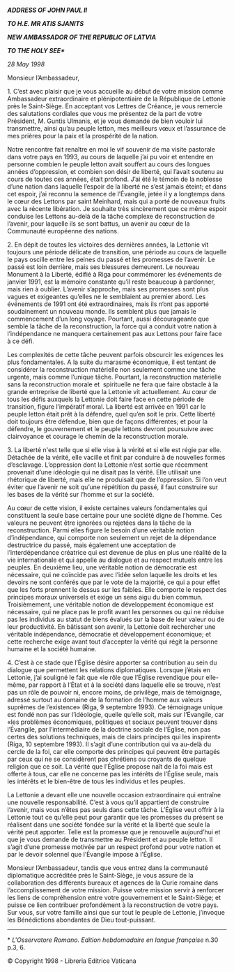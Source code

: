 ***ADDRESS OF JOHN PAUL II***

***TO H.E. MR ATIS SJANITS***

***NEW AMBASSADOR OF THE REPUBLIC OF LATVIA***

***TO THE HOLY SEE\****

*28 May 1998*

Monsieur l’Ambassadeur,

1\. C’est avec plaisir que je vous accueille au début de votre mission comme Ambassadeur extraordinaire et plénipotentiaire de la République de Lettonie près le Saint-Siège. En acceptant vos Lettres de Créance, je vous remercie des salutations cordiales que vous me présentez de la part de votre Président, M. Guntis Ulmanis, et je vous demande de bien vouloir lui transmettre, ainsi qu’au peuple letton, mes meilleurs vœux et l’assurance de mes prières pour la paix et la prospérité de la nation.

Notre rencontre fait renaître en moi le vif souvenir de ma visite pastorale dans votre pays en 1993, au cours de laquelle j’ai pu voir et entendre en personne combien le peuple letton avait souffert au cours des longues années d’oppression, et combien son désir de liberté, qui l’avait soutenu au cours de toutes ces années, était profond. J’ai été le témoin de la noblesse d’une nation dans laquelle l’espoir de la liberté ne s’est jamais éteint; et dans cet espoir, j’ai reconnu la semence de l’Évangile, jetée il y a longtemps dans le cœur des Lettons par saint Meinhard, mais qui a porté de nouveaux fruits avec la récente libération. Je souhaite très sincèrement que ce même espoir conduise les Lettons au-delà de la tâche complexe de reconstruction de l’avenir, pour laquelle ils se sont battus, un avenir au cœur de la Communauté européenne des nations.

2\. En dépit de toutes les victoires des dernières années, la Lettonie vit toujours une période délicate de transition, une période au cours de laquelle le pays oscille entre les peines du passé et les promesses de l’avenir. Le passé est loin derrière, mais ses blessures demeurent. Le nouveau Monument à la Liberté, édifié à Riga pour commémorer les événements de janvier 1991, est la mémoire constante qu’il reste beaucoup à pardonner, mais rien à oublier. L’avenir s’approche, mais ses promesses sont plus vagues et exigeantes qu’elles ne le semblaient au premier abord. Les événements de 1991 ont été extraordinaires, mais ils n‘ont pas apporté soudainement un nouveau monde. Ils semblent plus que jamais le commencement d’un long voyage. Pourtant, aussi décourageante que semble la tâche de la reconstruction, la force qui a conduit votre nation à l’indépendance ne manquera certainement pas aux Lettons pour faire face à ce défi.

Les complexités de cette tâche peuvent parfois obscurcir les exigences les plus fondamentales. A la suite du marasme économique, il est tentant de considérer la reconstruction matérielle non seulement comme une tâche urgente, mais comme l’unique tâche. Pourtant, la reconstruction matérielle sans la reconstruction morale et  spirituelle ne fera que faire obstacle à la grande entreprise de liberté que la Lettonie vit actuellement. Au cœur de tous les défis auxquels la Lettonie doit faire face en cette période de transition, figure l’impératif moral. La liberté est arrivée en 1991 car le peuple letton était prêt à la défendre, quel qu’en soit le prix. Cette liberté doit toujours être défendue, bien que de façons différentes; et pour la défendre, le gouvernement et le peuple lettons devront poursuivre avec clairvoyance et courage le chemin de la reconstruction morale.

3\. La liberté n'est telle que si elle vise à la vérité et si elle est régie par elle. Détachée de la vérité, elle vacille et finit par conduire à de nouvelles formes d’esclavage. L’oppression dont la Lettonie n’est sortie que récemment provenait d’une idéologie qui ne disait pas la vérité. Elle utilisait une rhétorique de liberté, mais elle ne produisait que de l’oppression. Si l’on veut éviter que l’avenir ne soit qu’une répétition du passé, il faut construire sur les bases de la vérité sur l’homme et sur la société.

Au cœur de cette vision, il existe certaines valeurs fondamentales qui constituent la seule base certaine pour une société digne de l’homme. Ces valeurs ne peuvent être ignorées ou rejetées dans la tâche de la reconstruction. Parmi elles figure le besoin d’une véritable notion d’indépendance, qui comporte non seulement un rejet de la dépendance destructrice du passé, mais également une acceptation de l’interdépendance créatrice qui est devenue de plus en plus une réalité de la vie internationale et qui appelle au dialogue et au respect mutuels entre les peuples. En deuxième lieu, une véritable notion de démocratie est nécessaire, qui ne coïncide pas avec l’idée selon laquelle les droits et les devoirs ne sont conférés que par le vote de la majorité, ce qui a pour effet que les forts prennent le dessus sur les faibles. Elle comporte le respect des principes moraux universels et exige un sens aigu du bien commun. Troisièmement, une véritable notion de développement économique est nécessaire, qui ne place pas le profit avant les personnes ou qui ne réduise pas les individus au statut de biens évalués sur la base de leur valeur ou de leur productivité. En bâtissant son avenir, la Lettonie doit rechercher une véritable indépendance, démocratie et développement économique; et cette recherche exige avant tout d’accepter la vérité qui régit la personne humaine et la société humaine.

4\. C’est à ce stade que l’Église désire apporter sa contribution au sein du dialogue que permettent les relations diplomatiques. Lorsque j’étais en Lettonie, j’ai souligné le fait que «le rôle que l’Église revendique pour elle-même, par rapport à l’État et à la société dans laquelle elle se trouve, n’est pas un rôle de pouvoir ni, encore moins, de privilège, mais de témoignage, adressé surtout au domaine de la formation de l’homme aux valeurs suprêmes de l’existence» (Riga, 9 septembre 1993). Ce témoignage unique est fondé non pas sur l’idéologie, quelle qu’elle soit, mais sur l’Évangile, car «les problèmes économiques, politiques et sociaux peuvent trouver dans l’Évangile, par l’intermédiaire de la doctrine sociale de l’Église, non pas certes des solutions techniques, mais de clairs principes qui les inspirent» (Riga, 10 septembre 1993). Il s’agit d’une contribution qui va au-delà du cercle de la foi, car elle comporte des principes qui peuvent être partagés par ceux qui ne se considèrent pas chrétiens ou croyants de quelque religion que ce soit. La vérité que l’Église propose naît de la foi mais est offerte à tous, car elle ne concerne pas les intérêts de l’Église seule, mais les intérêts et le bien-être de tous les individus et les peuples.

La Lettonie a devant elle une nouvelle occasion extraordinaire qui entraîne une nouvelle responsabilité. C’est à vous qu’il appartient de construire l’avenir, mais vous n’êtes pas seuls dans cette tâche. L’Église veut offrir à la Lettonie tout ce qu’elle peut pour garantir que les promesses du présent se réalisent dans une société fondée sur la vérité et la liberté que seule la vérité peut apporter. Telle est la promesse que je renouvelle aujourd’hui et que je vous demande de transmettre au Président et au peuple letton. Il s’agit d’une promesse motivée par un respect profond pour votre nation et par le devoir solennel que l’Évangile impose à l’Église.

Monsieur l’Ambassadeur, tandis que vous entrez dans la communauté diplomatique accréditée près le Saint-Siège, je vous assure de la collaboration des différents bureaux et agences de la Curie romaine dans l’accomplissement de votre mission. Puisse votre mission servir à renforcer les liens de compréhension entre votre gouvernement et le Saint-Siège; et puisse ce lien contribuer profondément à la reconstruction de votre pays. Sur vous, sur votre famille ainsi que sur tout le peuple de Lettonie, j’invoque les Bénédictions abondantes de Dieu tout-puissant.

* * *

\* *L'Osservatore Romano. Edition hebdomadaire en langue française* n.30 p.3, 6.

© Copyright 1998 - Libreria Editrice Vaticana